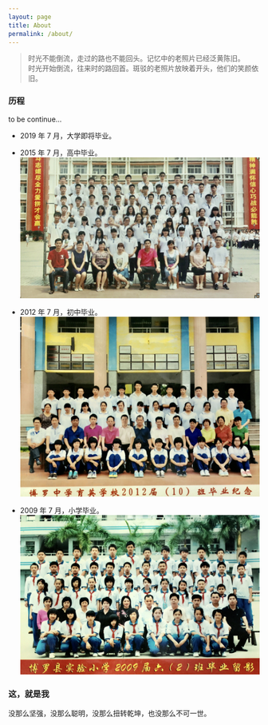```yaml
---
layout: page
title: About
permalink: /about/
---
```


> <i class="fas fa-quote-left fa-2x fa-pull-left"></i>时光不能倒流，走过的路也不能回头。记忆中的老照片已经泛黄陈旧。<br>
                                                      时光开始倒流，往来时的路回首。斑驳的老照片放映着开头，他们的笑颜依旧。

### 历程

to be continue...

- 2019 年 7 月，大学即将毕业。

- 2015 年 7 月，高中毕业。
    ![](/images/about/Senior.jpg)

- 2012 年 7 月，初中毕业。
    ![](/images/about/Junior.jpg)

- 2009 年 7 月，小学毕业。
    ![](/images/about/Primary.jpg)

### 这，就是我
没那么坚强，没那么聪明，没那么扭转乾坤，也没那么不可一世。

<link rel="stylesheet" href="https://use.fontawesome.com/releases/v5.4.2/css/all.css" integrity="sha384-/rXc/GQVaYpyDdyxK+ecHPVYJSN9bmVFBvjA/9eOB+pb3F2w2N6fc5qB9Ew5yIns" crossorigin="anonymous">